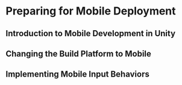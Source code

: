 # Preparing for Mobile Deployment

## Introduction to Mobile Development in Unity

## Changing the Build Platform to Mobile

## Implementing Mobile Input Behaviors